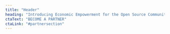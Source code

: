 ```yaml
---
title: "Header"
heading: "Introducing Economic Empowerment for the Open Source Community"
ctaText: "BECOME A PARTNER"
ctaLink: "#partnersection"
---
```

